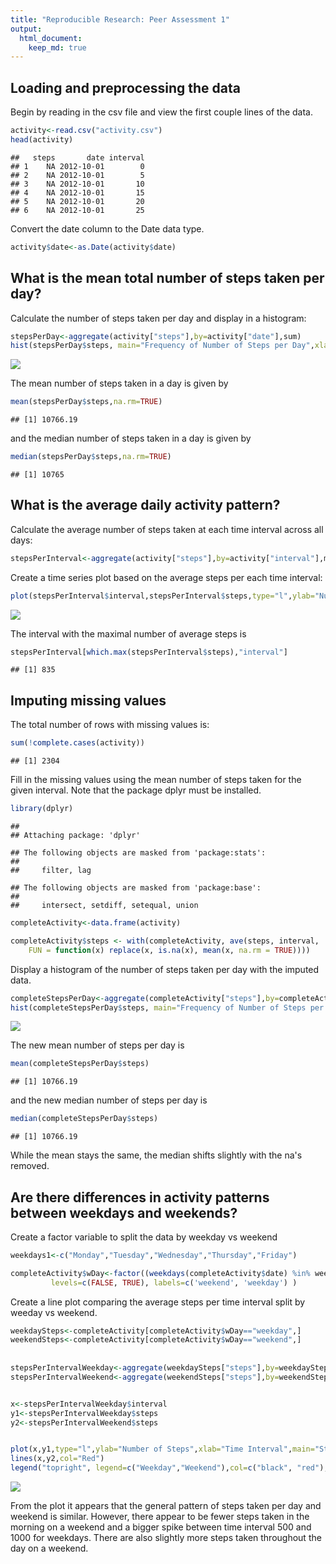 ```yaml
---
title: "Reproducible Research: Peer Assessment 1"
output: 
  html_document:
    keep_md: true
---
```



## Loading and preprocessing the data
Begin by reading in the csv file and view the first couple lines of the data.

```r
activity<-read.csv("activity.csv")
head(activity)
```

```
##   steps       date interval
## 1    NA 2012-10-01        0
## 2    NA 2012-10-01        5
## 3    NA 2012-10-01       10
## 4    NA 2012-10-01       15
## 5    NA 2012-10-01       20
## 6    NA 2012-10-01       25
```
Convert the date column to the Date data type. 

```r
activity$date<-as.Date(activity$date)
```

## What is the mean total number of steps taken per day?
Calculate the number of steps taken per day and display in a histogram:

```r
stepsPerDay<-aggregate(activity["steps"],by=activity["date"],sum)
hist(stepsPerDay$steps, main="Frequency of Number of Steps per Day",xlab="Steps per Day",ylab="Count of Days")
```

![](PA1_template_files/figure-html/unnamed-chunk-3-1.png)<!-- -->

The mean number of steps taken in a day is given by

```r
mean(stepsPerDay$steps,na.rm=TRUE)
```

```
## [1] 10766.19
```
and the median number of steps taken in a day is given by

```r
median(stepsPerDay$steps,na.rm=TRUE)
```

```
## [1] 10765
```


## What is the average daily activity pattern?
Calculate the average number of steps taken at each time interval across all days:

```r
stepsPerInterval<-aggregate(activity["steps"],by=activity["interval"],mean,na.rm=TRUE)
```

Create a time series plot based on the average steps per each time interval:


```r
plot(stepsPerInterval$interval,stepsPerInterval$steps,type="l",ylab="Number of Steps",xlab="Time Interval",main="Average Steps Per Time Interval")
```

![](PA1_template_files/figure-html/unnamed-chunk-7-1.png)<!-- -->

The interval with the maximal number of average steps is 

```r
stepsPerInterval[which.max(stepsPerInterval$steps),"interval"]
```

```
## [1] 835
```


## Imputing missing values
The total number of rows with missing values is:

```r
sum(!complete.cases(activity))
```

```
## [1] 2304
```

Fill in the missing values using the mean number of steps taken for the given interval. Note that the package dplyr must be installed.

```r
library(dplyr)
```

```
## 
## Attaching package: 'dplyr'
```

```
## The following objects are masked from 'package:stats':
## 
##     filter, lag
```

```
## The following objects are masked from 'package:base':
## 
##     intersect, setdiff, setequal, union
```

```r
completeActivity<-data.frame(activity)

completeActivity$steps <- with(completeActivity, ave(steps, interval,
    FUN = function(x) replace(x, is.na(x), mean(x, na.rm = TRUE))))
```

Display a histogram of the number of steps taken per day with the imputed data.


```r
completeStepsPerDay<-aggregate(completeActivity["steps"],by=completeActivity["date"],sum)
hist(completeStepsPerDay$steps, main="Frequency of Number of Steps per Day",xlab="Steps per Day",ylab="Count of Days")
```

![](PA1_template_files/figure-html/unnamed-chunk-11-1.png)<!-- -->

The new mean number of steps per day is

```r
mean(completeStepsPerDay$steps)
```

```
## [1] 10766.19
```
and the new median number of steps per day is

```r
median(completeStepsPerDay$steps)
```

```
## [1] 10766.19
```
While the mean stays the same, the median shifts slightly with the na's removed.

## Are there differences in activity patterns between weekdays and weekends?

Create a factor variable to split the data by weekday vs weekend

```r
weekdays1<-c("Monday","Tuesday","Wednesday","Thursday","Friday")

completeActivity$wDay<-factor((weekdays(completeActivity$date) %in% weekdays1), 
         levels=c(FALSE, TRUE), labels=c('weekend', 'weekday') )
```

Create a line plot comparing the average steps per time interval split by weeday vs weekend.


```r
weekdaySteps<-completeActivity[completeActivity$wDay=="weekday",]
weekendSteps<-completeActivity[completeActivity$wDay=="weekend",]
  
  
stepsPerIntervalWeekday<-aggregate(weekdaySteps["steps"],by=weekdaySteps["interval"],mean,na.rm=TRUE)
stepsPerIntervalWeekend<-aggregate(weekendSteps["steps"],by=weekendSteps["interval"],mean,na.rm=TRUE)


x<-stepsPerIntervalWeekday$interval
y1<-stepsPerIntervalWeekday$steps
y2<-stepsPerIntervalWeekend$steps


plot(x,y1,type="l",ylab="Number of Steps",xlab="Time Interval",main="Steps per Time Interval")
lines(x,y2,col="Red")
legend("topright", legend=c("Weekday","Weekend"),col=c("black", "red"),lty=c(1,1,1),cex=1)
```

![](PA1_template_files/figure-html/unnamed-chunk-15-1.png)<!-- -->

From the plot it appears that the general pattern of steps taken per day and weekend is similar. However, there appear to be fewer steps taken in the morning on a weekend and a bigger spike between time interval 500 and 1000 for weekdays. There are also slightly more steps taken throughout the day on a weekend.
